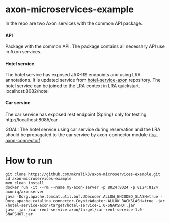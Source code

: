 # axon-microservices-example

In the repo are two Axon services with the common API package.

#### API
Package with the common API. The package contains all necessary API use in Axon services.

#### Hotel service
The hotel service has exposed JAX-RS endpoints and using LRA annotations. It is updated service from [hotel-service-axon](https://github.com/mkralik3/hotel-service-axon) repository. The hotel service can be joined to the LRA context in LRA quickstart. 
localhost:8082/hotel

#### Car service
The car service has exposed rest endpoint (Spring) only for testing. 
http://localhost:8085/car

GOAL: The hotel service using car service during reservation and the LRA should be propagated to the car service by axon-connector module ([lra-axon-connector](https://github.com/mkralik3/lra-axon-connector)).
 
 # How to run
```
git clone https://github.com/mkralik3/axon-microservices-example.git
cd axon-microservices-example
mvn clean install
docker run -it --rm --name my-axon-server -p 8024:8024 -p 8124:8124 axoniq/axonserver
java -Dorg.apache.tomcat.util.buf.UDecoder.ALLOW_ENCODED_SLASH=true -Dorg.apache.catalina.connector.CoyoteAdapter.ALLOW_BACKSLASH=true -jar /hotel-service-axon/target/hotel-service-1.0-SNAPSHOT.jar
java -jar /car-rent-service-axon/target/car-rent-service-1.0-SNAPSHOT.jar
```

